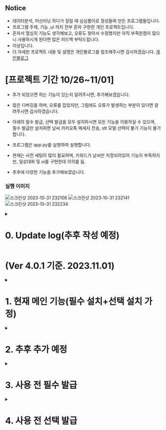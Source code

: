 ## Notice
- 데이터분석, 머신러닝 하다가 질릴 때 심심풀이로 정성들여 만든 프로그램들입니다.
- 프로그램 주제, 기능 ,ui 까지 전부 혼자 구현한 개인 프로젝트입니다. 
- 혼자서 열심히 기능도 생각해보고, 오류도 찾아서 수정했지만 아직 부족한점이 많으니 사용하시게 된다면 많은 피드백 부탁드립니다.
- 이상입니다. 
- 더 자세한 프로젝트 내용 및 설명은 개인블로그를 참조해주시면 감사하겠습니다. 
[개인블로그](https://changsroad.tistory.com/category/%ED%94%84%EB%A1%9C%EC%A0%9D%ED%8A%B8/%EC%9D%8C%EC%84%B1%EB%B9%84%EC%84%9C)


# [프로젝트 기간 10/26~11/01]
- 추가 되었으면 하는 기능이 있는지 알려주시면, 추가해보겠습니다.
- 많은 디버깅을 하며, 오류를 잡았지만, 그럼에도 오류가 발생하는 부분이 있다면 알려주시면 감사하겠습니다.
  
- 아래의 필수 발급, 선택 발급을 모두 설치하시면 모든 기능을 이용하실 수 있으며, <br>
 필수 발급만 설치하면 날씨 카카오톡 메세지 전송, stt 모델 선택이 불가 기능이 불가합니다.
- 프로그램은 app.py를 실행하여 실행합니다.
- 현재는 사전 세팅이 많이 필요하며, 키워드가 날씨만 지정되어있어 기능이 부족하지만, 일상대화 및 ui를 구현한데 의의를 둠.
- 추후에 다양한 기능을 추가해보겠습니다. 

### 실행 이미지
![스크린샷 2023-10-31 232106](https://github.com/Bae-ChangHyun/toy_project/assets/48899047/97a26c4d-1b28-4790-8866-0405812d9a46)
![스크린샷 2023-10-31 232141](https://github.com/Bae-ChangHyun/toy_project/assets/48899047/4faca36a-07fe-4dd0-a036-b3e8471bb2b4)
![스크린샷 2023-10-31 232234](https://github.com/Bae-ChangHyun/toy_project/assets/48899047/33a793fd-ae86-42c0-ad54-6523321a87d8)


<details>
  <summary><h1>0. Update log(추후 작성 예정)</h1></summary>
</details>

# (Ver 4.0.1 기준. 2023.11.01)

<details> 
  <summary><h1>1. 현재 메인 기능(필수 설치+선택 설치 가정)</h1></summary>
  
  1. stt(speech to text)모델 선택 가능 → 
  : Speech Recognition liabrary : google speech recoginition,  Vosk, whisper api, whisper local, google cloud speech
  : ETRI api 
  : Openai whisper(로컬설치)

    → speech recognition의 google speech recognition는 기본 사용 가능, vosk / whisper local 은 사전설 치, 나머지 사전 api 발급 필요
  
    → ETRI는 인식률이 낮고, 하루 API호출 건수가 제한되어 있어 추후 삭제 예정

  2. 날씨 알림

    → 사용자의 대화에 “날씨”가 들어가면, 해당 대화를 네이버에 query로 입력하여 날씨를 받아옴. 
  
    → 단, 사용자가 날씨를 묻는건지, 날씨에 대한 얘기를 하던 무조건 호출 (추후 의도파악 api등을 이용하여 구분 예정)
  
    → 카카오톡 토큰이 발급 및 사전 세팅이 되어있으면 지정된 사용자들에게 날씨를 전송.

  3. 일상 대화

    → genie labs의 일상채팅 api를 이용하여 키워드(날씨)가 들어가지 않은 음성 인식시, 일상 채팅을 시도. 
  
    → 첫 답변은 잘하지만, 이전 대화기록을 인자로 넣어줘도 대화가 매끄럽지 않고 이전 대화 내용을 인식 못함.(추후 api 변경 혹은 버그가 있으면 수정 예정)

  4. flask를 이용한 웹 ui

    → flask를 이용하여 서버를 열고, 웹 페이지로 구현함. 
  
    → 웹페이지 내에서 모델 선택하고 프로그램이 실행되도록 구현하였음.

  5. 대화 기록 저장
     → sqlite3를 이용하여, 대화기록을 저장(추후 대화기록을 결과창에서 확인 혹은 다운로드 가능하도록 수정 예정)

  </details>

<details> 
  <summary><h1>2. 추후 추가 예정</h1></summary>
  1. speech recognition의 다른 api들도 사용할 수 있도록 코드는 수정해놓았지만, api사전발급이 필요하여 block 처리해둠 <br>
  네이버의 clova나 apple등의 다른 api도 알아보고 있음. 
  
  2. 의도파악 혹은 일상채팅 api를 변경 혹은 모델을 직접 prompt tuning하여 더 매끄러운 대화가 진행되도록 변경 예정
     
  3. 날씨 외의 다른 메인 키워드들 등록 예정(주식, 뉴스 등)
     
  4.대화 기록 db을 result에서 확인하거나, 다운로드 받을 수 있도록 수정 예정(현재는 디렉토리에 자동저장됨) 
   
  5. 웹 디자인, 기능 추가
 </details>

<details> 
  <summary><h1>3. 사용 전 필수 발급</h1></summary>
    <details>
    <summary><h2>1. Genie labs api 발급</h2></summary>
      : 본 voice secretary는 genie labs의 일상대화 api를 통해 대화를 하도록 구성되었음.<br>  
    메인 키워드(날씨 등)외에는 모두 genie labs api를 이용하여 대화를 진행하도록 프로그래밍. <br>  
    아래 발급절차를 통해 발급받고, utils-api_token_list.py에 저장해야함. 이 키들은 모두 local에만 저장됨.<br>  
      
    1-1. [KT GenieLabs에 접속하여, 회원가입 ](https://genielabs.ai/main/genielabs/index)
    
    1-2. [상단의 API→NLP API로 이동하여 일상채팅 API를 클릭.]
    ![Untitled](https://github.com/Bae-ChangHyun/toy_project/assets/48899047/e2ada1d0-e505-41a1-988b-3ca9a5a4cb22)
  
    1-3. API 사용신청 버튼을 클릭후, 게시판에 형식에 맞게 신청하여 API 발급
   ![Untitled 1](https://github.com/Bae-ChangHyun/toy_project/assets/48899047/2c522a2d-be6e-4e6e-a31c-3aaa3eeb181e)
  
    1-4. API발급이 완료되었으면, 화면 상단의 Developer Console의 Developer 클릭후 이동하여
   화면 위의 Client id와 Client secret을 복사하여, 프로젝트 디렉토리의 utils-api_token_list.py에 genie에 해당하는 부분에 입력하고, 아래 My APIs에서 일상채팅 활성화 후 저장
   ![Untitled 1](https://github.com/Bae-ChangHyun/toy_project/assets/48899047/bfabbdb8-6051-457d-8403-a125cf38080e)
   ![Untitled 3](https://github.com/Bae-ChangHyun/toy_project/assets/48899047/d3519a13-2c49-4f76-9dcc-ee9a2a48c971)
   ![Untitled 4](https://github.com/Bae-ChangHyun/toy_project/assets/48899047/43927863-3380-4600-9a30-abdbc23eeea2)
   ![Untitled 5](https://github.com/Bae-ChangHyun/toy_project/assets/48899047/aac19a23-5629-4e19-be88-cd12d113a844)
   
    1-5. id와 secret만 입력해놓으면, 추후 함수 내에서 certificate가 자동으로 실행되고, 프로그램이 정상 실행됨.
  
    1-6  본인의 api 사용량은 genie labs 홈페이지의 Developer Console의 Dashboard에서 확인할 수 있음.
   ![Untitled 6](https://github.com/Bae-ChangHyun/toy_project/assets/48899047/68670a93-a01d-4ea8-95e1-ab5226670f64)
   ![Untitled 7](https://github.com/Bae-ChangHyun/toy_project/assets/48899047/b19b6452-3a4d-428e-b7bb-aaa04cd2e065)
   
   </details>
   <details>
   <summary><h2>2. requirements.txt</h2></summary>
    gpu 관련한 라이브러리를 제외한 모든 라이브러리를 설치.<br> 
    가상환경을 생성하고, 아래 코드를 이용하여 모든 라이브러리 설치<br> 
    pip install -r requirements.txt <br>
   </details>
</details>

<details> 
  <summary><h1>4. 사용 전 선택 발급</h1></summary>
  <details>
    <summary><h2>1. kakao access token 발급</h2></summary>
    : 본 voice secretary는 키워드(날씨)를 입력했을 때, 날씨 정보를 지정된 사용자에게 카카오톡 메세지로 전송. <br> 이를 위해 kakao api를 사용하게 됨. <br> 
    
  자세한 발급절차는 아래 링크에 설명되있음. <br> 
    
  발급받은 후, rest_api, access_token, refresh_token을 모두 디렉토리의 utils-api_token_list.py에 저장해야함. 이 키들은 모두 local에만 저장.<br> 
    
  [카카오톡 access token 발급받기](https://changsroad.tistory.com/349)
    
  이후 개인에게 보내기 ,친구에게 보내기 또한 추가설정을 해줘야만 가능.<br> 
    
  아래 절차들을 통해 kakao developers에서 미리 세팅을 해줘야 정상적으로 메세지가 전송됨.<br> 
    
  [카카오톡 api로 나에게 메세지 보내기](https://changsroad.tistory.com/366)
    
  [카카오톡 api로 친구한테 메세지 보내기](https://changsroad.tistory.com/367)
  </details>

  <details>
    <summary><h2>2. ETRI sst api key 발급</h2></summary>
  
  ETRI 한국전자통신연구원에서 제공되는 한국어 인식 API로 일일 1000건 사용 가능.<br> 
    
  아래 링크에서 API키를 신청하여 발급받은 후, 디렉토리내의 utils-api_token_list.py에 넣어주면 정상적으로 실행가능.<br> 
    
  [AI API/DATA](https://aiopen.etri.re.kr/)
  </details>
  <details>
    <summary><h2>3. Whisper 설치</h2></summary>
  open ai sst 모델인 whisper. 버전에 따라 매우 우수한 성능을 보이며 api도 제공되지만, 유료이며 본 프로젝트 특성상 개인 비서용으로 제작되어 local에 whisper을 직접 설치하여 프로그래밍하였음.
  
  아래 링크에서 whisper을 정상적으로 설치하고, 프로젝트 가상환경에 해당 라이브러리 및 gpu가 사용가능한 환경을 만들어놔야 정상적으로 실행가능. 
  
  [Open ai - Whisper 설치](https://changsroad.tistory.com/361)
  </details>
</details>
